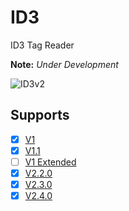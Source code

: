 # ID3
ID3 Tag Reader

**Note:** *Under Development*

![ID3v2](http://id3.org/Developer%20Information?action=AttachFile&do=get&target=id3v2.png "ID3v2")

## Supports
* [x] [V1](http://id3.org/ID3v1)
* [x] [V1.1](http://id3.org/ID3v1)
* [ ] [V1 Extended](https://en.wikipedia.org/wiki/ID3#Extended_tag)
* [x] [V2.2.0](http://id3.org/id3v2-00)
* [x] [V2.3.0](http://id3.org/id3v2.3.0)
* [x] [V2.4.0](http://id3.org/id3v2.4.0-structure)
